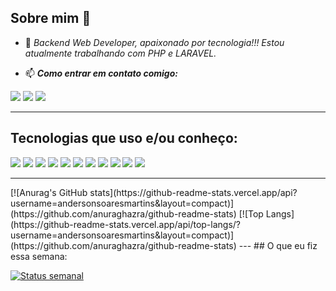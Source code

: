 Sobre mim 👋
---

- 🔭 *Backend Web Developer, apaixonado por tecnologia!!! Estou atualmente trabalhando com PHP e LARAVEL.*

- 📫 ***Como entrar em contato comigo:***

[<img src="https://img.shields.io/badge/linkedin-%230077B5.svg?&style=for-the-badge&logo=linkedin&logoColor=white" />](https://www.linkedin.com/in/asmartins999/) 
[<img src="https://img.shields.io/badge/WhatsApp-25D366?style=for-the-badge&logo=whatsapp&logoColor=white" />](https://wa.me/5511973406024) 
[<img src="https://img.shields.io/badge/Telegram-2CA5E0?style=for-the-badge&logo=telegram&logoColor=white" />](https://t.me/asmartins)

---
## Tecnologias que uso e/ou conheço:
[<img src="https://img.shields.io/badge/Laravel-FF2D20?style=for-the-badge&logo=laravel&logoColor=white" />](https://laravel.com/) 
[<img src="https://img.shields.io/badge/PHP-777BB4?style=for-the-badge&logo=php&logoColor=white" />](https://www.php.net/) 
[<img src="https://img.shields.io/badge/HTML5-E34F26?style=for-the-badge&logo=html5&logoColor=white" />](https://html.com/) 
[<img src="https://img.shields.io/badge/CSS3-1572B6?style=for-the-badge&logo=css3&logoColor=white" />](https://www.w3.org/Style/CSS/Overview.en.html#translations) 
[<img src="https://img.shields.io/badge/JavaScript-F7DF1E?style=for-the-badge&logo=javascript&logoColor=black" />](https://www.javascript.com/) 
[<img src="https://img.shields.io/badge/Microsoft_SQL_Server-CC2927?style=for-the-badge&logo=microsoft-sql-server&logoColor=white" />](https://www.microsoft.com/pt-br/sql-server/sql-server-downloads)
[<img src="https://img.shields.io/badge/MySQL-00000F?style=for-the-badge&logo=mysql&logoColor=white" />](https://www.mysql.com/)
[<img src="https://img.shields.io/badge/Git-F05032?style=for-the-badge&logo=git&logoColor=white" />](https://git-scm.com/) 
[<img src="https://img.shields.io/badge/Docker-2CA5E0?style=for-the-badge&logo=docker&logoColor=white" />](https://www.docker.com/) 
[<img src="https://img.shields.io/badge/Apache-D22128?style=for-the-badge&logo=Apache&logoColor=white" />](https://www.apache.org/) 
[<img src="https://img.shields.io/badge/Linux-FCC624?style=for-the-badge&logo=linux&logoColor=black" />](https://www.linux.org/)

---
<a>
[![Anurag's GitHub stats](https://github-readme-stats.vercel.app/api?username=andersonsoaresmartins&layout=compact)](https://github.com/anuraghazra/github-readme-stats)
[![Top Langs](https://github-readme-stats.vercel.app/api/top-langs/?username=andersonsoaresmartins&layout=compact)](https://github.com/anuraghazra/github-readme-stats)
</a>
---
## O que eu fiz essa semana:

[![Status semanal](https://github-readme-stats.vercel.app/api/wakatime?username=asmartins&layout=compact&hide_title=true&hide_border=true)](https://github.com/anuraghazra/github-readme-stats)
